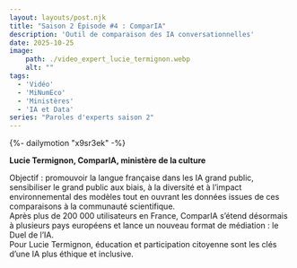```yaml
---
layout: layouts/post.njk
title: "Saison 2 Épisode #4 : ComparIA"
description: 'Outil de comparaison des IA conversationnelles'
date: 2025-10-25
image:
    path: ./video_expert_lucie_termignon.webp
    alt: ""
tags:
  - 'Vidéo'
  - 'MiNumEco'
  - 'Ministères'
  - 'IA et Data'
series: "Paroles d'experts saison 2"
---
```


<!-- intégraton vidéo dailymotion de la chaine de la DINUM -->
{%- dailymotion "x9sr3ek" -%}

<!-- légende de la vidéo-->
**Lucie Termignon, ComparIA, ministère de la culture**

<!-- description-->
Objectif : promouvoir la langue française dans les IA grand public, sensibiliser le grand public aux biais, à la diversité et à l’impact environnemental des modèles tout en ouvrant les données issues de ces comparaisons à la communauté scientifique.
<br>
Après plus de 200 000 utilisateurs en France, ComparIA s’étend désormais à plusieurs pays européens et lance un nouveau format de médiation : le Duel de l’IA.
<br>
Pour Lucie Termignon, éducation et participation citoyenne sont les clés d’une IA plus éthique et inclusive.

